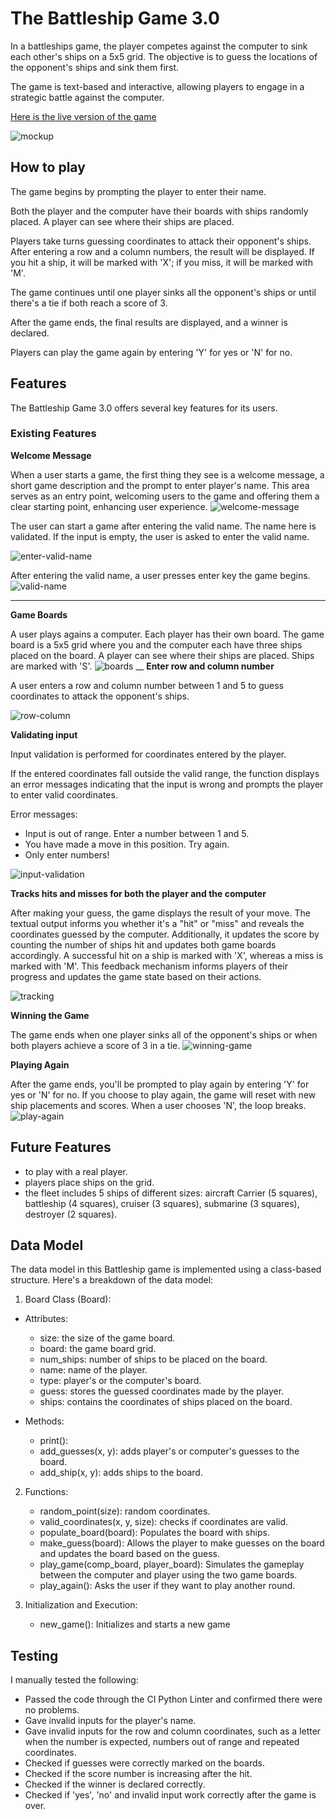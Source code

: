 # The Battleship Game 3.0

In a battleships game, the player competes against the computer to sink each other's ships on a 5x5 grid. The objective is to guess the locations of the opponent's ships and sink them first. 

The game is text-based and interactive, allowing players to engage in a strategic battle against the computer.

[Here is the live version of the game](https://battleship-game-3-0-cf2f1acfc66f.herokuapp.com/)

![mockup](readme-media/mockup.png)

## How to play

The game begins by prompting the player to enter their name.

Both the player and the computer have their boards with ships randomly placed. A player can see where their ships are placed.

Players take turns guessing coordinates to attack their opponent's ships. After entering a row and a column numbers, the result will be displayed. If you hit a ship, it will be marked with 'X'; if you miss, it will be marked with 'M'.

The game continues until one player sinks all the opponent's ships or until there's a tie if both reach a score of 3.

After the game ends, the final results are displayed, and a winner is declared. 

Players can play the game again by entering 'Y' for yes or 'N' for no.

## Features

The Battleship Game 3.0 offers several key features for its users.

### Existing Features

__Welcome Message__

When a user starts a game, the first thing they see is a welcome message, a short game description and the prompt to enter player's name. This area serves as an entry point, welcoming users to the game and offering them a clear starting point, enhancing user experience. 
![welcome-message](readme-media/welcome.png)

The user can start a game after entering the valid name. The name here is validated. If the input is empty, the user is asked to enter the valid name.

![enter-valid-name](readme-media/enter-valid-name.png)

After entering the valid name, a user presses enter key the game begins.
![valid-name](readme-media/valid-name.png)
___
__Game Boards__

A user plays agains a computer. Each player has their own board. The game board is a 5x5 grid where you and the computer each have three ships placed on the board. A player can see where their ships are placed. Ships are marked with 'S'.
![boards](readme-media/boards.png)
__
__Enter row and column number__

A user enters a row and column number between 1 and 5 to guess coordinates to attack the opponent's ships.

![row-column](readme-media/row-column.png)

__Validating input__

Input validation is performed for coordinates entered by the player.

If the entered coordinates fall outside the valid range, the function displays an error messages indicating that the input is wrong and prompts the player to enter valid coordinates. 

Error messages:
- Input is out of range. Enter a number between 1 and 5.
- You have made a move in this position. Try again.
- Only enter numbers!

![input-validation](readme-media/input-validation.png)

__Tracks hits and misses for both the player and the computer__


After making your guess, the game displays the result of your move. The textual output informs you whether it's a "hit" or "miss" and reveals the coordinates guessed by the computer. Additionally, it updates the score by counting the number of ships hit and updates both game boards accordingly. A successful hit on a ship is marked with 'X', whereas a miss is marked with 'M'. This feedback mechanism informs players of their progress and updates the game state based on their actions.

![tracking](readme-media/results-board-display.png)

__Winning the Game__

The game ends when one player sinks all of the opponent's ships or when both players achieve a score of 3 in a tie.
![winning-game](readme-media/game-over.png)

__Playing Again__

After the game ends, you'll be prompted to play again by entering 'Y' for yes or 'N' for no.
If you choose to play again, the game will reset with new ship placements and scores.
When a user chooses 'N', the loop breaks.
![play-again](readme-media/play-again.png)

## Future Features

- to play with a real player.
- players place ships on the grid.
- the fleet includes 5 ships of different sizes: aircraft Carrier (5 squares), battleship (4 squares), cruiser (3 squares), submarine (3 squares), destroyer (2 squares).

## Data Model

The data model in this Battleship game is implemented using a class-based structure. Here's a breakdown of the data model:

1. Board Class (Board):
  - Attributes:
    - size: the size of the game board.
    - board: the game board grid.
    - num_ships: number of ships to be placed on the board.
    - name: name of the player.
    - type: player's or the computer's board.
    - guess: stores the guessed coordinates made by the player.
    - ships: contains the coordinates of ships placed on the board.

  - Methods:
    - print():
    - add_guesses(x, y): adds player's or computer's guesses to the board.
    - add_ship(x, y): adds ships to the board.

2. Functions:
    - random_point(size): random coordinates.
    - valid_coordinates(x, y, size): checks if coordinates are valid.
    - populate_board(board): Populates the board with ships.
    - make_guess(board): Allows the player to make guesses on the board and updates the board based on the guess.
    - play_game(comp_board, player_board): Simulates the gameplay between the computer and player using the two game boards.
    - play_again(): Asks the user if they want to play another round.

3. Initialization and Execution:
    - new_game(): Initializes and starts a new game 

## Testing

I manually tested the following:

- Passed the code through the CI Python Linter and confirmed there were no problems.
- Gave invalid inputs for the player's name. 
- Gave invalid inputs for the row and column coordinates, such as a letter when the number is expected, numbers out of range and repeated coordinates.
- Checked if guesses were correctly marked on the boards. 
- Checked if the score number is increasing after the hit.
- Checked if the winner is declared correctly.
- Checked if 'yes', 'no' and invalid input work correctly after the game is over. 
